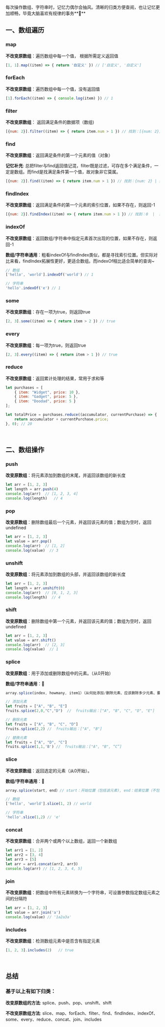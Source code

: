 每次操作数组、字符串时，记忆力偶尔会抽风。清晰的归类方便查阅，也让记忆更加顺畅，毕竟大脑喜欢有规律的事务**👊**
## 一、数组遍历

### map
**不改变原数组**：遍历数组中每一个值， 根据所需定义返回值
````javaScript
[1, 1].map((item) => { return '自定义' }) // ['自定义', '自定义']
````

### forEach
**不改变原数组**：遍历数组中每一个值，没有返回值
````javaScript
[1].forEach((item) => { console.log(item) }) // 1
````

### filter
**不改变原数组**： 返回满足条件的数据项（数组)
````javaScript
[{num: 2}].filter((item) => { return item.num > 1 }) // 找到：[{num: 2}]   |   未找到: []
````

### find
**不改变原数组**：返回满足条件的第一个元素的值（对象）

**记忆补充**: 总把filter与find返回值记混，filter既是过滤，可存在多个满足条件，一定是数组。而find是找满足条件第一个值，故对象非它莫属。
````javaScript
[{num: 2}].find((item) => { return item.num > 1 }) // 找到：{num: 2} | 未找到: undefined
````

### findIndex
**不改变原数组**：返回满足条件的第一个元素的索引位置，如果不存在，则返回-1
````javaScript
[{num: 2}].findIndex((item) => { return item.num > 1 }) // 找到：0  |  未找到:  -1
````

### indexOf
**不改变原数组**：返回数组/字符串中指定元素首次出现的位置，如果不存在，则返回-1

**数组/字符串通用**：粗看indexOf与findIndex类似，都是寻找索引位置。但实际对比来看，findIndex拓展性更好，更适合数组。而indexOf相比适合简单的查询~
````javaScript
// 数组
['hello', 'world'].indexOf('world') // 1

// 字符串
'hello'.indexOf('e') // 1
````

### some
**不改变原数组**：存在一项为true，则返回true 
````javaScript
[2, 3].some((item) => { return item > 2 }) // true
````

### every
**不改变原数组**：每一项为true，则返回true  
````javaScript
[2, 3].every((item) => { return item > 1 }) // true
````

### reduce
**不改变原数组**：返回累计处理的结果，常用于求和等
````javascript
let purchases = [
    { item: "Widget", price: 10 },
    { item: "Gadget", price: 5 },
    { item: "Doodad", price: 5 }
];

let totalPrice = purchases.reduce((accumulator, currentPurchase) => {
    return accumulator + currentPurchase.price;
}, 0); // 20
````

<br/>

## 二、数组操作

### push
**改变原数组**：将元素添加到数组的末尾，并返回该数组的新长度
````javaScript
let arr = [1, 2, 3]
let length = arr.push(4)
console.log(arr)  // [1, 2, 3, 4]
console.log(length)   // 4
````

### pop
**改变原数组**：删除数组最后一个元素，并返回该元素的值；数组为空时，返回undefined
````javaScript
let arr = [1, 2, 3]
let value = arr.pop()
console.log(arr)  // [1, 2]
console.log(value)  // 3
````

### unshift
**改变原数组**：将元素添加到数组的头部，并返回该数组的新长度
````javaScript
let arr = [1, 2, 3]
let length = arr.unshift(0)
console.log(arr)  // [0, 1, 2, 3]
console.log(length)  // 4
````

### shift
**改变原数组**：删除数组中第一个元素，并返回该元素的值；数组为空时，返回undefined 
````javaScript
let arr = [1, 2, 3]
let value = arr.shift()
console.log(arr)  // [2, 3]
console.log(value)  // 1
````

### splice
**改变原数组**：用于添加或删除数组中的元素。（从0开始）

**数组/字符串通用**：**👊**
````javaScript
array.splice(index, howmany, item1）（从何处添加/删除元素、应该删除多少元素、要添加的元素）

// 添加元素
let fruits = ["A", "B", "E"]
fruits.splice(2,0,"C","D")  //  fruits输出：["A", "B", "C", "D", "E"]

// 删除元素
let fruits = ["A", "B", "C", "D"]
fruits.splice(2,2) //  fruits输出：["A", "B"]

// 替换元素
let fruits = ["A", "D", "C"]
fruits.splice(1,1,'B') //  fruits输出：["A", "B", “C”]
````

### slice
**不改变原数组**：返回选定的元素（从0开始）。

**数组/字符串通用**：**👊**
````javaScript
array.splice(start, end）// start：开始位置（包括该元素), end：结束位置（不包括该元素）

// 数组
['hello', 'world'].slice(1, 2) // world

// 字符串
'hello'.slice(1,2) // 'e'
````

### concat
**不改变原数组**：合并两个或两个以上数组，返回一个新数组
````javaScript
let arr1 = [1, 2]
let arr2 = [3, 4]
let arr3 = [5]
let arr = arr1.concat(arr2, arr3)
console.log(arr) // [1, 2, 3, 4, 5]
````

### join
**不改变原数组**：把数组中所有元素转换为一个字符串，可设置参数指定数组元素之间的分隔符
````javaScript
let arr = [1, 2, 3]
let value = arr.join('a')
console.log(value) // '1a2a3a'
````

### includes
**不改变原数组**：检测数组元素中是否含有指定元素 
````javaScript
[1, 2, 3].includes(2)   // true
````

<br/>

## 总结

### 基于以上有如下归类：
**改变原数组的方法**: splice、push、pop、unshift、shift

**不改变原数组方法**: slice、map、forEach、filter、find、findIndex、indexOf、some、every、reduce、concat、join、includes